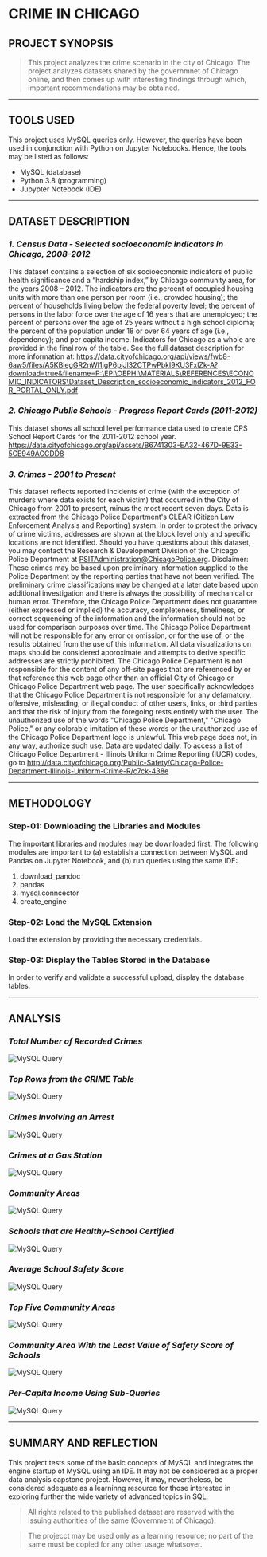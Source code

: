 # **CRIME IN CHICAGO**
## **PROJECT SYNOPSIS**
> This project analyzes the crime scenario in the city of Chicago. The project analyzes datasets shared by the governmnet of Chicago online, and then comes up with interesting findings through which, important recommendations may be obtained.
___
## **TOOLS USED**
This project uses MySQL queries only. However, the queries have been used in conjunction with Python on Jupyter Notebooks. Hence, the tools may be listed as follows:
- MySQL (database)
- Python 3.8 (programming)
- Jupypter Notebook (IDE)
___

## **DATASET DESCRIPTION**
### ***1. Census Data - Selected socioeconomic indicators in Chicago, 2008-2012***
This dataset contains a selection of six socioeconomic indicators of public health significance and a “hardship index,” by Chicago community area, for the years 2008 – 2012. The indicators are the percent of occupied housing units with more than one person per room (i.e., crowded housing); the percent of households living below the federal poverty level; the percent of persons in the labor force over the age of 16 years that are unemployed; the percent of persons over the age of 25 years without a high school diploma; the percent of the population under 18 or over 64 years of age (i.e., dependency); and per capita income. Indicators for Chicago as a whole are provided in the final row of the table. See the full dataset description for more information at: https://data.cityofchicago.org/api/views/fwb8-6aw5/files/A5KBlegGR2nWI1jgP6pjJl32CTPwPbkl9KU3FxlZk-A?download=true&filename=P:\EPI\OEPHI\MATERIALS\REFERENCES\ECONOMIC_INDICATORS\Dataset_Description_socioeconomic_indicators_2012_FOR_PORTAL_ONLY.pdf
### ***2. Chicago Public Schools - Progress Report Cards (2011-2012)***
This dataset shows all school level performance data used to create CPS School Report Cards for the 2011-2012 school year. 
https://data.cityofchicago.org/api/assets/B6741303-EA32-467D-9E33-5CE949ACCDD8
### ***3. Crimes - 2001 to Present***
This dataset reflects reported incidents of crime (with the exception of murders where data exists for each victim) that occurred in the City of Chicago from 2001 to present, minus the most recent seven days. Data is extracted from the Chicago Police Department's CLEAR (Citizen Law Enforcement Analysis and Reporting) system. In order to protect the privacy of crime victims, addresses are shown at the block level only and specific locations are not identified. Should you have questions about this dataset, you may contact the Research & Development Division of the Chicago Police Department at PSITAdministration@ChicagoPolice.org. Disclaimer: These crimes may be based upon preliminary information supplied to the Police Department by the reporting parties that have not been verified. The preliminary crime classifications may be changed at a later date based upon additional investigation and there is always the possibility of mechanical or human error. Therefore, the Chicago Police Department does not guarantee (either expressed or implied) the accuracy, completeness, timeliness, or correct sequencing of the information and the information should not be used for comparison purposes over time. The Chicago Police Department will not be responsible for any error or omission, or for the use of, or the results obtained from the use of this information. All data visualizations on maps should be considered approximate and attempts to derive specific addresses are strictly prohibited. The Chicago Police Department is not responsible for the content of any off-site pages that are referenced by or that reference this web page other than an official City of Chicago or Chicago Police Department web page. The user specifically acknowledges that the Chicago Police Department is not responsible for any defamatory, offensive, misleading, or illegal conduct of other users, links, or third parties and that the risk of injury from the foregoing rests entirely with the user. The unauthorized use of the words "Chicago Police Department," "Chicago Police," or any colorable imitation of these words or the unauthorized use of the Chicago Police Department logo is unlawful. This web page does not, in any way, authorize such use. Data are updated daily. To access a list of Chicago Police Department - Illinois Uniform Crime Reporting (IUCR) codes, go to http://data.cityofchicago.org/Public-Safety/Chicago-Police-Department-Illinois-Uniform-Crime-R/c7ck-438e
___
## **METHODOLOGY**
### **Step-01: Downloading the Libraries and Modules**
The important libraries and modules may be downloaded first. The following modules are important to (a) establish a connection between MySQL and Pandas on Jupyter Notebook, and (b) run queries using the same IDE:
1. download_pandoc
2. pandas
3. mysql.conncector
4. create_engine
### **Step-02: Load the MySQL Extension**
Load the extension by providing the necessary credentials.
### **Step-03: Display the Tables Stored in the Database**
In order to verify and validate a successful upload, display the database tables.
___
## **ANALYSIS**
### ***Total Number of Recorded Crimes***
![MySQL Query](https://github.com/rafayk330/chicago_crime/blob/main/1.JPG "Total Number of Recorded Crimes in Chicago")
### ***Top Rows from the CRIME Table***
![MySQL Query](https://github.com/rafayk330/chicago_crime/blob/main/1.JPG "First 10 Rows from CRIME")
### ***Crimes Involving an Arrest***
![MySQL Query](https://github.com/rafayk330/chicago_crime/blob/main/3.JPG "CRIMES = ARREST")
### ***Crimes at a Gas Station***
![MySQL Query](https://github.com/rafayk330/chicago_crime/blob/main/4.JPG "Crimes at a Gas Station")
### ***Community Areas***
![MySQL Query](https://github.com/rafayk330/chicago_crime/blob/main/5.JPG "Community Areas")
### ***Schools that are Healthy-School Certified***
![MySQL Query](https://github.com/rafayk330/chicago_crime/blob/main/6.JPG "Schools that are Healthy-School Certified")
### ***Average School Safety Score***
![MySQL Query](https://github.com/rafayk330/chicago_crime/blob/main/7.JPG "Average School Safety Score")
### ***Top Five Community Areas***
![MySQL Query](https://github.com/rafayk330/chicago_crime/blob/main/8.JPG "Top Five Community Areas")
### ***Community Area With the Least Value of Safety Score of Schools***
![MySQL Query](https://github.com/rafayk330/chicago_crime/blob/main/9.JPG "Community Area With the Least Value of Safety Score of Schools")
### ***Per-Capita Income Using Sub-Queries***
![MySQL Query](https://github.com/rafayk330/chicago_crime/blob/main/10.JPG "Per-Capita Income Using Sub-Queries")
___
## **SUMMARY AND REFLECTION**
This project tests some of the basic concepts of MySQL and integrates the engine startup of MySQL using an IDE. It may not be considered as a proper data analysis capstone project. However, it may, nevertheless, be considered adequate as a learninng resource for those interested in exploring further the wide variety of advanced topics in SQL.
> All rights related to the published dataset are reserved with the issuing authorities of the same (Government of Chicago).

> The projecct may be used only as a learning resource; no part of the same must be copied for any other usage whatsover.
